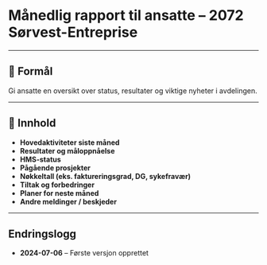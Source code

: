 # Månedlig rapport til ansatte – 2072 Sørvest-Entreprise

---

## 🎯 Formål
Gi ansatte en oversikt over status, resultater og viktige nyheter i avdelingen.

---

## 📌 Innhold
- **Hovedaktiviteter siste måned**
- **Resultater og måloppnåelse**
- **HMS-status**
- **Pågående prosjekter**
- **Nøkkeltall (eks. faktureringsgrad, DG, sykefravær)**
- **Tiltak og forbedringer**
- **Planer for neste måned**
- **Andre meldinger / beskjeder**

---

## Endringslogg
- **2024-07-06** – Første versjon opprettet
